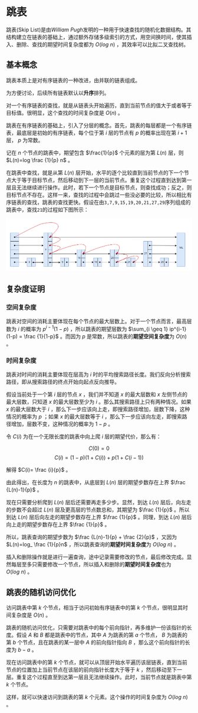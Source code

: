 # 跳表

跳表(Skip List)是由*William Pugh*发明的一种用于快速查找的随机化数据结构。其结构建立在链表的基础上，通过额外存储多级索引的方式，用空间换时间，使其插入、删除、查找的期望时间复杂度都为 $O(log \ n)$ ，其效率可以比拟二叉查找树。

## 基本概念

跳表本质上是对有序链表的一种改进，由并联的链表组成。

为方便讨论，后续所有链表默认以**升序**排列。

对一个有序链表的查找，就是从链表头开始遍历，直到当前节点的值大于或者等于目标值。很明显，这个查找的时间复杂度是 $O(n)$ 。

跳表在有序链表的基础上，引入了分层的概念。首先，跳表的每层都是一个有序链表，最底层是初始的有序链表，每个位于第 $i$ 层的节点有 $p$ 的概率出现在第 $i+1$ 层， $p$ 为常数。

记在 $n$ 个节点的跳表中，期望包含 $\frac{1}{p}$ 个元素的层为第 $L(n)$ 层，则 $L(n)=log \frac {1}{p} n$ 。

在跳表中查找，就是从第 $L(n)$ 层开始，水平的逐个比较直到当前节点的下一个节点大于等于目标节点，然后移动到下一层的当前节点。重复这个过程直到达到第一层且无法继续进行操作。此时，若下一个节点是目标节点，则查找成功；反之，则目标节点不存在。这样一来，查找的过程中会跳过一些没必要的比较，所以相比有序链表的查找，跳表的查找更快。假设在由`3,7,9,15,19,20,21,27,29`序列组成的跳表中，查找`21`的过程如下图所示：

![SkipListSelect](./images/SkipList.png)

## 复杂度证明

### 空间复杂度

跳表对空间的消耗主要体现在每个节点的最大层数上。对于一个节点而言，最高层数为 $i$ 的概率为 $p^{i-1}(1-p)$ ，所以跳表的期望层数为 $\sum_{i \geq 1} ip^{i-1} (1-p) = \frac {1}{1-p}$ 。而因为 $p$ 是常数，所以跳表的**期望空间复杂度**为 $O(n)$ 。

### 时间复杂度

跳表对时间的消耗主要体现在层高为 $i$ 时的平均搜索路径长度。我们反向分析搜索路径，即从搜索路径的终点开始向起点反向推导。

假设当前处于一个第 $i$ 层的节点 $x$ ，我们并不知道 $x$ 的最大层数和 $x$ 左侧节点的最大层数，只知道 $x$ 的最大层数至少为 $i$ 。那么其搜索路径上只有两种情况。如果 $x$ 的最大层数大于 $i$ ，那么下一步应该向上走，即搜索路径增加，层数下降，这种情况的概率为 $p$ ；如果 $x$ 的最大层数等于 $i$ ，那么下一步应该向左走，即搜索路径增加，层数不变，这种情况的概率为 $1-p$ 。

令 $C(i)$ 为在一个无限长度的跳表中向上爬 $i$ 层的期望代价，那么有：

$$C(0)=0$$
$$C(i)=(1-p)(1+C(i))+p(1+C(i-1))$$

解得 $C(i)= \frac {i}{p}$ 。

由此得出，在长度为 $n$ 的跳表中，从底层到 $L(n)$ 层的期望步数存在上界 $\frac {L(n)-1}{p}$ 。

现在只需要分析爬到 $L(n)$ 层后还需要再走多少步。显然，到达 $L(n)$ 层后，向左走的步数不会超过 $L(n)$ 层及更高层的节点数总和，其期望为 $\frac {1}{p}$ 。所以到达 $L(n)$ 层后向左走的期望步数存在上界 $\frac {1}{p}$ 。同理，到达 $L(n)$ 层后向上走的期望步数存在上界 $\frac {1}{p}$ 。

所以，跳表查询的期望步数为 $\frac {L(n)-1}{p} + \frac {2}{p}$ ，又因为 $L(n)=log_ \frac {1}{p}n$ ，所以跳表查询的**期望时间复杂度**为 $O(log \ n)$ 。

插入和删除操作就是进行一遍查询，途中记录需要修改的节点，最后修改完成。显然每层至多只需要修改一个节点，所以插入和删除的**期望时间复杂度**也为 $O(log \ n)$ 。

## 跳表的随机访问优化

访问跳表中第 $k$ 个节点，相当于访问初始有序链表中的第 $k$ 个节点，很明显其时间复杂度是 $O(n)$ 。

跳表的随机访问优化，只需要对跳表中的每个前向指针，再多维护一份该指针的长度。假设 $A$ 和 $B$ 都是跳表中的节点，其中 $A$ 为跳表的第 $a$ 个节点， $B$ 为跳表的第 $b$ 个节点，且在跳表的某一层中 $A$ 的前向指针指向 $B$ ，那么这个前向指针的长度为 $b-a$ 。

现在访问跳表中的第 $k$ 个节点，就可以从顶层开始水平遍历该层链表，直到当前节点的位置加上当前节点在该层的前向指针长度大于等于 $k$ ，然后移动至下一层。重复这个过程直至到达第一层且无法继续操作。此时，当前节点就是跳表中第 $k$ 个节点。

这样，就可以快速访问到跳表的第 $k$ 个元素。这个操作的时间复杂度为 $O(log \ n)$ 。
